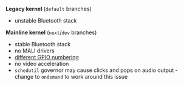 **Legacy kernel** (`default` branches)

- unstable Bluetooth stack

**Mainline kernel** (`next`/`dev` branches)

- stable Bluetooth stack
- no MALI drivers
- [different GPIO numbering](http://linux-sunxi.org/GPIO)
- no video acceleration
- `schedutil` governor may cause clicks and pops on audio output  - change to `ondemand` to work around this issue
